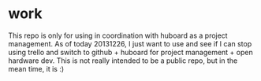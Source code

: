 work
====
This repo is only for using in coordination with huboard as a project management. 
As of today 20131226, I just want to use and see if I can stop using trello and switch to github + huboard for project management + open hardware dev. 
This is not really intended to be a public repo, but in the mean time, it is :)
